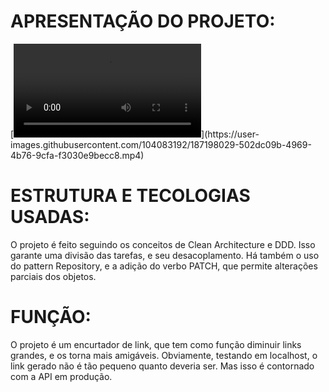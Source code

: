 <h1>APRESENTAÇÃO DO PROJETO:</h1>
[<video src="Resources\ApresentaçãoAPI.mp4" controls="controls" style="max-width: 730px;">
</video>](https://user-images.githubusercontent.com/104083192/187198029-502dc09b-4969-4b76-9cfa-f3030e9becc8.mp4)
<h1></h1>
<h1>ESTRUTURA E TECOLOGIAS USADAS:</h1>
<div>O projeto é feito seguindo os conceitos de Clean Architecture e DDD. Isso garante uma divisão das tarefas, e seu desacoplamento. Há também o uso do pattern Repository, e a adição do verbo PATCH, que permite alterações parciais dos objetos.</div>
<h1></h1>
<h1>FUNÇÃO:</h1>
<div>O projeto é um encurtador de link, que tem como função diminuir links grandes, e os torna mais amigáveis. Obviamente, testando em localhost, o link gerado não é tão pequeno quanto deveria ser. Mas isso é contornado com a API em produção.</div>



